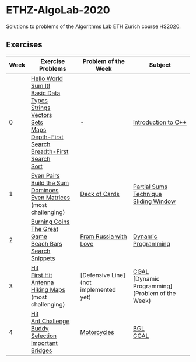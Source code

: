 # ETHZ-AlgoLab-2020
Solutions to problems of the Algorithms Lab ETH Zurich course HS2020.

## Exercises

|Week|Exercise Problems|Problem of the Week|Subject|
|----|-----------------|-------------------|-------|
|0|[Hello World](0.%20C++%20Intro/1.%20Hello%20World)<br/>[Sum It!](0.%20C++%20Intro/2.%20Sum%20It!)<br/>[Basic Data Types](0.%20C++%20Intro/3.%20Basic%20Data%20Types)<br/>[Strings](0.%20C++%20Intro/4.%20Strings)<br/>[Vectors](0.%20C++%20Intro/5.%20Vectors)<br/>[Sets](0.%20C++%20Intro/6.%20Sets)<br/>[Maps](0.%20C++%20Intro/7.%20Maps)<br/>[Depth-First Search](0.%20C++%20Intro/8.%20Depth-First%20Search)<br/>[Breadth-First Search](0.%20C++%20Intro/9.%20Breadth-First%20Search)<br/>[Sort](0.%20C++%20Intro/10.%20Sort)<br/>|-|[Introduction to C++](0.%20C++%20Intro)|
|1|[Even Pairs](1.%20Partial%20Sums%20Technique/1.%20Even%20Pairs)<br/>[Build the Sum](1.%20Partial%20Sums%20Technique/2.%20Build%20the%20Sum)<br/>[Dominoes](1.%20Partial%20Sums%20Technique/3.%20Dominoes)<br/>[Even Matrices](1.%20Partial%20Sums%20Technique/4.%20Even%20Matrices) (most challenging)|[Deck of Cards](Weekly%20Problems/1.%20Deck%20of%20Cards)|[Partial Sums Technique](1.%20Partial%20Sums%20Technique)<br/>[Sliding Window](Weekly%20Problems/1.%20Deck%20of%20Cards)|
|2|[Burning Coins](2.%20Dynamic%20Programming/1.%20Burning%20Coins)<br/>[The Great Game](2.%20Dynamic%20Programming/2.%20The%20Great%20Game)<br/>[Beach Bars](2.%20Dynamic%20Programming/3.%20Beach%20Bars)<br/>[Search Snippets](2.%20Dynamic%20Programming/4.%20Search%20Snippets)|[From Russia with Love](Weekly%20Problems/2.%20From%20Russia%20with%20Love)|[Dynamic Programming](2.%20Dynamic%20Programming)|
|3|[Hit](3.%20CGAL/1.%20Hit)<br/>[First Hit](3.%20CGAL/2.%20First%20Hit)<br/>[Antenna](3.%20CGAL/3.%20Antenna)<br/>[Hiking Maps](3.%20CGAL/4.%20Hiking%20Maps) (most challenging)|[Defensive Line](not implemented yet)|[CGAL](3.%20CGAL)<br/>[Dynamic Programming](Problem of the Week)|
|4|[Hit](4.%20BGL%20Intro/1.%20First20%Steps%20with%20BGL)<br/>[Ant Challenge](4.%20BGL%20Intro/2.%20Ant20%Challenge)<br/>[Buddy Selection](4.%20BGL%20Intro/3.%20Buddy20%Selection)<br/>[Important Bridges](4.%20BGL%20Intro/4.%20Important20%Bridges)|[Motorcycles](Weekly%20Problems/4.%20Motorcycles)|[BGL](4.%20BGL%20Intro)<br/>[CGAL](Weekly%20Problems/4.%20Motorcycles)|

